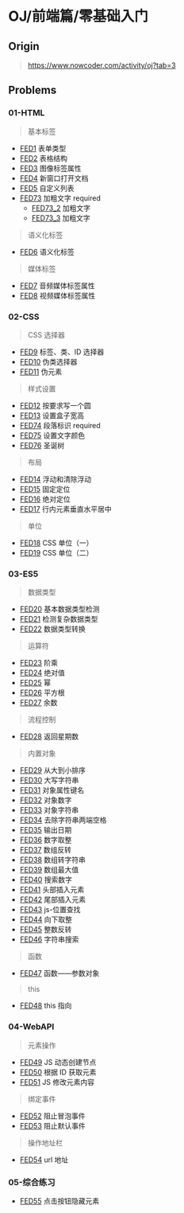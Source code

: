 # OJ/前端篇/零基础入门

## Origin

> <https://www.nowcoder.com/activity/oj?tab=3>

## Problems

### 01-HTML

> 基本标签

- [FED1](./01_HTML/基本标签/FED1.html) 表单类型
- [FED2](./01_HTML/基本标签/FED2.html) 表格结构
- [FED3](./01_HTML/基本标签/FED3.html) 图像标签属性
- [FED4](./01_HTML/基本标签/FED4.html) 新窗口打开文档
- [FED5](./01_HTML/基本标签/FED5.html) 自定义列表
- [FED73](./01_HTML/基本标签/FED73.html) 加粗文字 required
  - [FED73_2](./01_HTML/基本标签/FED73_2.html) 加粗文字
  - [FED73_3](./01_HTML/基本标签/FED73_3.html) 加粗文字

> 语义化标签

- [FED6](./01_HTML/语义化标签/FED6.html) 语义化标签

> 媒体标签

- [FED7](./01_HTML/媒体标签/FED7.html) 音频媒体标签属性
- [FED8](./01_HTML/媒体标签/FED8.html) 视频媒体标签属性

### 02-CSS

> CSS 选择器

- [FED9](./02_CSS/CSS选择器/FED9.html) 标签、类、ID 选择器
- [FED10](./02_CSS/CSS选择器/FED10.html) 伪类选择器
- [FED11](./02_CSS/CSS选择器/FED11.html) 伪元素

> 样式设置

- [FED12](./02_CSS/样式设置/FED12.html) 按要求写一个圆
- [FED13](./02_CSS/样式设置/FED13.html) 设置盒子宽高
- [FED74](./02_CSS/样式设置/FED74.html) 段落标识 required
- [FED75](./02_CSS/样式设置/FED75.html) 设置文字颜色
- [FED76](./02_CSS/样式设置/FED76.html) 圣诞树

> 布局

- [FED14](./02_CSS/布局/FED14.html) 浮动和清除浮动
- [FED15](./02_CSS/布局/FED15.html) 固定定位
- [FED16](./02_CSS/布局/FED16.html) 绝对定位
- [FED17](./02_CSS/布局/FED17.html) 行内元素垂直水平居中

> 单位

- [FED18](./02_CSS/单位/FED18.html) CSS 单位（一）
- [FED19](./02_CSS/单位/FED19.html) CSS 单位（二）

### 03-ES5

> 数据类型

- [FED20](./03_ES5/数据类型/FED20.js) 基本数据类型检测
- [FED21](./03_ES5/数据类型/FED21.js) 检测复杂数据类型
- [FED22](./03_ES5/数据类型/FED22.js) 数据类型转换

> 运算符

- [FED23](./03_ES5/运算符/FED12.js) 阶乘
- [FED24](./03_ES5/运算符/FED13.js) 绝对值
- [FED25](./03_ES5/运算符/FED74.js) 幂
- [FED26](./03_ES5/运算符/FED75.js) 平方根
- [FED27](./03_ES5/运算符/FED76.js) 余数

> 流程控制

- [FED28](./03_ES5/流程控制/FED28.js) 返回星期数

> 内置对象

- [FED29](./03_ES5/内置对象/FED29.js) 从大到小排序
- [FED30](./03_ES5/内置对象/FED30.js) 大写字符串
- [FED31](./03_ES5/内置对象/FED31.js) 对象属性键名
- [FED32](./03_ES5/内置对象/FED32.js) 对象数字
- [FED33](./03_ES5/内置对象/FED33.js) 对象字符串
- [FED34](./03_ES5/内置对象/FED34.js) 去除字符串两端空格
- [FED35](./03_ES5/内置对象/FED35.js) 输出日期
- [FED36](./03_ES5/内置对象/FED36.js) 数字取整
- [FED37](./03_ES5/内置对象/FED37.js) 数组反转
- [FED38](./03_ES5/内置对象/FED38.js) 数组转字符串
- [FED39](./03_ES5/内置对象/FED39.js) 数组最大值
- [FED40](./03_ES5/内置对象/FED40.js) 搜索数字
- [FED41](./03_ES5/内置对象/FED40.js) 头部插入元素
- [FED42](./03_ES5/内置对象/FED40.js) 尾部插入元素
- [FED43](./03_ES5/内置对象/FED40.js) js-位置查找
- [FED44](./03_ES5/内置对象/FED40.js) 向下取整
- [FED45](./03_ES5/内置对象/FED40.js) 整数反转
- [FED46](./03_ES5/内置对象/FED40.js) 字符串搜索

> 函数

- [FED47](./03_ES5/函数/FED47.js) 函数——参数对象

> this

- [FED48](./03_ES5/this/FED48.js) this 指向

### 04-WebAPI

> 元素操作

- [FED49](./04_WebAPI/元素操作/FED49.html) JS 动态创建节点
- [FED50](./04_WebAPI/元素操作/FED50.html) 根据 ID 获取元素
- [FED51](./04_WebAPI/元素操作/FED51.html) JS 修改元素内容

> 绑定事件

- [FED52](./04_WebAPI/绑定事件/FED52.html) 阻止冒泡事件
- [FED53](./04_WebAPI/绑定事件/FED53.html) 阻止默认事件

> 操作地址栏

- [FED54](./04_WebAPI/操作地址栏/FED54.js) url 地址

### 05-综合练习

- [FED55](./05_综合练习/FED55.html) 点击按钮隐藏元素
